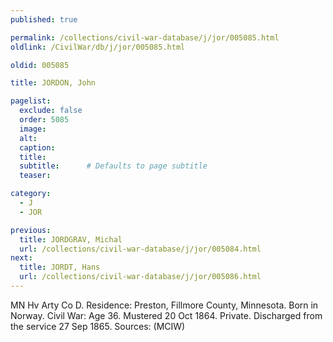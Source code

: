 ```yaml
---
published: true

permalink: /collections/civil-war-database/j/jor/005085.html
oldlink: /CivilWar/db/j/jor/005085.html

oldid: 005085

title: JORDON, John

pagelist:
  exclude: false
  order: 5085
  image: 
  alt:
  caption:
  title:
  subtitle:      # Defaults to page subtitle
  teaser:

category: 
  - J 
  - JOR

previous:
  title: JORDGRAV, Michal
  url: /collections/civil-war-database/j/jor/005084.html  
next:
  title: JORDT, Hans
  url: /collections/civil-war-database/j/jor/005086.html   
---
```

MN Hv Arty Co D. Residence: Preston, Fillmore County, Minnesota. Born in Norway. Civil War: Age 36. Mustered 20 Oct 1864. Private. Discharged from the service 27 Sep 1865. Sources: (MCIW)